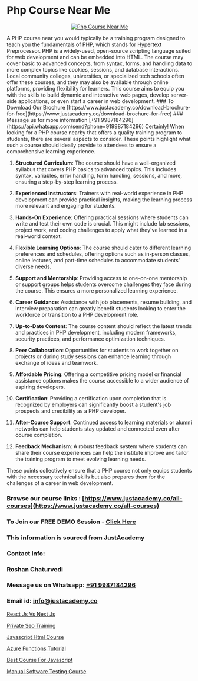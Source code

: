 # Php Course Near Me

<p align="center">
  <a href="https://justacademy.co/course-detail/php-training">
    <img src="https://justacademy.co/storage2/course_image/1676637155_course_image.webp" alt="Php Course Near Me">
  </a>
</p>
A PHP course near you would typically be a training program designed to teach you the fundamentals of PHP, which stands for Hypertext Preprocessor. PHP is a widely-used, open-source scripting language suited for web development and can be embedded into HTML. The course may cover basic to advanced concepts, from syntax, forms, and handling data to more complex topics like cookies, sessions, and database interactions. Local community colleges, universities, or specialized tech schools often offer these courses, and they may also be available through online platforms, providing flexibility for learners. This course aims to equip you with the skills to build dynamic and interactive web pages, develop server-side applications, or even start a career in web development.
### To Download Our Brochure [https://www.justacademy.co/download-brochure-for-free](https://www.justacademy.co/download-brochure-for-free)
### Message us for more information [+91 9987184296](https://api.whatsapp.com/send?phone=919987184296)
Certainly! When looking for a PHP course nearby that offers a quality training program to students, there are several aspects to consider. These points highlight what such a course should ideally provide to attendees to ensure a comprehensive learning experience.

1) **Structured Curriculum**: The course should have a well-organized syllabus that covers PHP basics to advanced topics. This includes syntax, variables, error handling, form handling, sessions, and more, ensuring a step-by-step learning process.

2) **Experienced Instructors**: Trainers with real-world experience in PHP development can provide practical insights, making the learning process more relevant and engaging for students.

3) **Hands-On Experience**: Offering practical sessions where students can write and test their own code is crucial. This might include lab sessions, project work, and coding challenges to apply what they've learned in a real-world context.

4) **Flexible Learning Options**: The course should cater to different learning preferences and schedules, offering options such as in-person classes, online lectures, and part-time schedules to accommodate students' diverse needs.

5) **Support and Mentorship**: Providing access to one-on-one mentorship or support groups helps students overcome challenges they face during the course. This ensures a more personalized learning experience.

6) **Career Guidance**: Assistance with job placements, resume building, and interview preparation can greatly benefit students looking to enter the workforce or transition to a PHP development role.

7) **Up-to-Date Content**: The course content should reflect the latest trends and practices in PHP development, including modern frameworks, security practices, and performance optimization techniques.

8) **Peer Collaboration**: Opportunities for students to work together on projects or during study sessions can enhance learning through exchange of ideas and teamwork.

9) **Affordable Pricing**: Offering a competitive pricing model or financial assistance options makes the course accessible to a wider audience of aspiring developers.

10) **Certification**: Providing a certification upon completion that is recognized by employers can significantly boost a student's job prospects and credibility as a PHP developer.

11) **After-Course Support**: Continued access to learning materials or alumni networks can help students stay updated and connected even after course completion.

12) **Feedback Mechanism**: A robust feedback system where students can share their course experiences can help the institute improve and tailor the training program to meet evolving learning needs.

These points collectively ensure that a PHP course not only equips students with the necessary technical skills but also prepares them for the challenges of a career in web development.

### Browse our course links : [https://www.justacademy.co/all-courses](https://www.justacademy.co/all-courses) 
### To Join our FREE DEMO Session - [Click Here](https://www.justacademy.co/register-for-course-demo)


### This information is sourced from JustAcademy
### Contact Info:
### Roshan Chaturvedi
### Message us on Whatsapp: [+91 9987184296](https://api.whatsapp.com/send?phone=919987184296)
### Email id: [info@justacademy.co](mailto:info@justacademy.co)
                
[React Js Vs Next Js](https://www.linkedin.com/pulse/react-js-vs-next-justacademy-leicester-5qpfe?trackingId=LmOqEORTaSyjvLKyaC%2B6gQ%3D%3D&lipi=urn%3Ali%3Apage%3Ad_flagship3_company_admin%3BPIc21Xd3RP6vIx4zw3ky%2FQ%3D%3D)

[Private Seo Training](https://www.linkedin.com/pulse/private-seo-training-justacademy-jaipur-0uqac?trackingId=PrWybHRV6amZyoRstnoOCQ%3D%3D&lipi=urn%3Ali%3Apage%3Ad_flagship3_company_admin%3BIXUBIWFOQ8%2BPAHGixoaE%2FQ%3D%3D)

[Javascript Html Course](https://medium.com/@surajvaishnav5015/javascript-html-course-c78337309cb2)

[Azure Functions Tutorial](https://medium.com/@negishivu99/azure-functions-tutorial-6d945a7fa9c4)

[Best Course For Javascript](https://justacademyin.github.io/Articles/Best-Course-For-Javascript)

[Manual Software Testing Course](https://justacademyin.github.io/justacademy/manual-software-testing-course)

